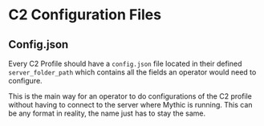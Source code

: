 # C2 Configuration Files

## Config.json

Every C2 Profile should have a `config.json` file located in their defined `server_folder_path` which contains all the fields an operator would need to configure.

This is the main way for an operator to do configurations of the C2 profile without having to connect to the server where Mythic is running. This can be any format in reality, the name just has to stay the same.
